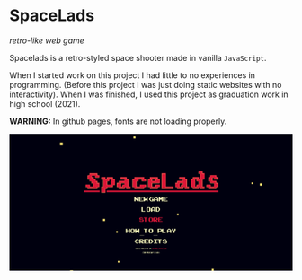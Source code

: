 # SpaceLads

_retro-like web game_

Spacelads is a retro-styled space shooter made in vanilla `JavaScript`. 

When I started work on this project I had little to no experiences in programming. (Before this project I was just doing static websites with no interactivity). When I was finished, I used this project as graduation work in high school (2021).

**WARNING:** In github pages, fonts are not loading properly.

![game menu](main.png 'menu')
